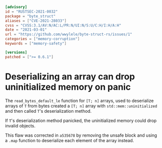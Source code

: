 ```toml
[advisory]
id = "RUSTSEC-2021-0032"
package = "byte_struct"
aliases = ["CVE-2021-28033"]
cvss = "CVSS:3.1/AV:N/AC:L/PR:N/UI:N/S:U/C:H/I:H/A:H"
date = "2021-03-01"
url = "https://github.com/wwylele/byte-struct-rs/issues/1"
categories = ["memory-corruption"]
keywords = ["memory-safety"]

[versions]
patched = [">= 0.6.1"]
```

# Deserializing an array can drop uninitialized memory on panic

The `read_bytes_default_le` function for `[T; n]` arrays, used to deserialize
arrays of `T` from bytes created a `[T; n]` array with `std::mem::uninitialized`
and then called `T`'s deserialization method.

If `T`'s deserialization method panicked, the uninitialized memory could drop
invalid objects.

This flaw was corrected in `a535678` by removing the unsafe block and using
a `.map` function to deserialize each element of the array instead.
